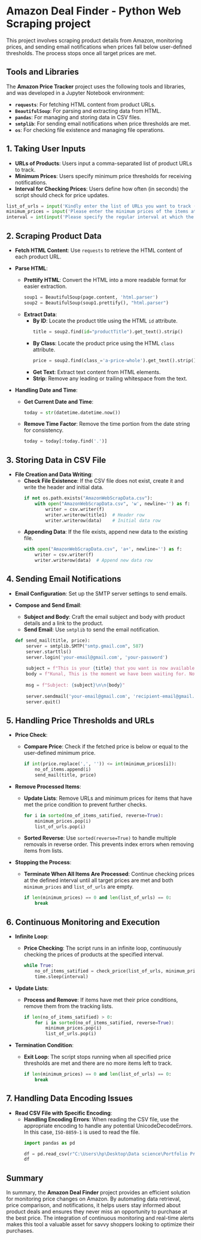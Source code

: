 # Amazon Deal Finder - Python Web Scraping project

This project involves scraping product details from Amazon, monitoring prices, and sending email notifications when prices fall below user-defined thresholds. The process stops once all target prices are met.

## Tools and Libraries

The **Amazon Price Tracker** project uses the following tools and libraries, and was developed in a Jupyter Notebook environment:

- **`requests`**: For fetching HTML content from product URLs.
- **`BeautifulSoup`**: For parsing and extracting data from HTML.
- **`pandas`**: For managing and storing data in CSV files.
- **`smtplib`**: For sending email notifications when price thresholds are met.
- **`os`**: For checking file existence and managing file operations.


## 1. Taking User Inputs

- **URLs of Products**: Users input a comma-separated list of product URLs to track.
- **Minimum Prices**: Users specify minimum price thresholds for receiving notifications.
- **Interval for Checking Prices**: Users define how often (in seconds) the script should check for price updates.

```python
list_of_urls = input('Kindly enter the list of URLs you want to track (comma separated): ').split(',')
minimum_prices = input('Please enter the minimum prices of the items at which you\'d like to receive email notifications (comma separated): ').split(',')
interval = int(input('Please specify the regular interval at which the price should be retrieved and checked (in seconds): '))
```
## 2. Scraping Product Data

- **Fetch HTML Content**: Use `requests` to retrieve the HTML content of each product URL.

- **Parse HTML**:
  - **Prettify HTML**: Convert the HTML into a more readable format for easier extraction.
    ```python
    soup1 = BeautifulSoup(page.content, 'html.parser')
    soup2 = BeautifulSoup(soup1.prettify(), "html.parser")
    ```
  - **Extract Data**:
    - **By ID**: Locate the product title using the HTML `id` attribute.
      ```python
      title = soup2.find(id="productTitle").get_text().strip()
      ```
    - **By Class**: Locate the product price using the HTML `class` attribute.
      ```python
      price = soup2.find(class_='a-price-whole').get_text().strip()
      ```
    - **Get Text**: Extract text content from HTML elements.
    - **Strip**: Remove any leading or trailing whitespace from the text.

- **Handling Date and Time**:
  - **Get Current Date and Time**:
    ```python
    today = str(datetime.datetime.now())
    ```
  - **Remove Time Factor**: Remove the time portion from the date string for consistency.
    ```python
    today = today[:today.find('.')]
    ```

## 3. Storing Data in CSV File

- **File Creation and Data Writing**:
  - **Check File Existence**: If the CSV file does not exist, create it and write the header and initial data.
    ```python
    if not os.path.exists("AmazonWebScrapData.csv"):
        with open("AmazonWebScrapData.csv", 'w', newline='') as f:
            writer = csv.writer(f)
            writer.writerow(title1)  # Header row
            writer.writerow(data)    # Initial data row
    ```
  - **Appending Data**: If the file exists, append new data to the existing file.
    ```python
    with open("AmazonWebScrapData.csv", 'a+', newline='') as f:
        writer = csv.writer(f)
        writer.writerow(data)  # Append new data row
    ```
## 4. Sending Email Notifications

- **Email Configuration**: Set up the SMTP server settings to send emails.

- **Compose and Send Email**:
  - **Subject and Body**: Craft the email subject and body with product details and a link to the product.
  - **Send Email**: Use `smtplib` to send the email notification.

  ```python
  def send_mail(title, price):
      server = smtplib.SMTP("smtp.gmail.com", 587)
      server.starttls()
      server.login('your-email@gmail.com', 'your-password')
      
      subject = f"This is your {title} that you want is now available at Rs {price}. Now is your chance to buy!"
      body = f"Kunal, This is the moment we have been waiting for. Now is your chance to pick up the {title}. Don't mess it up! Link here: [Product Link]"
      
      msg = f"Subject: {subject}\n\n{body}"
      
      server.sendmail('your-email@gmail.com', 'recipient-email@gmail.com', msg)
      server.quit()
## 5. Handling Price Thresholds and URLs

- **Price Check**:
  - **Compare Price**: Check if the fetched price is below or equal to the user-defined minimum price.
    ```python
    if int(price.replace(',', '')) <= int(minimum_prices[i]):
        no_of_items.append(i)
        send_mail(title, price)
    ```

- **Remove Processed Items**:
  - **Update Lists**: Remove URLs and minimum prices for items that have met the price condition to prevent further checks.
    ```python
    for i in sorted(no_of_items_satified, reverse=True):
        minimum_prices.pop(i)
        list_of_urls.pop(i)
    ```
  - **Sorted Reverse**: Use `sorted(reverse=True)` to handle multiple removals in reverse order. This prevents index errors when removing items from lists.

- **Stopping the Process**:
  - **Terminate When All Items Are Processed**: Continue checking prices at the defined interval until all target prices are met and both `minimum_prices` and `list_of_urls` are empty.
    ```python
    if len(minimum_prices) == 0 and len(list_of_urls) == 0:
        break
    ```
## 6. Continuous Monitoring and Execution

- **Infinite Loop**:
  - **Price Checking**: The script runs in an infinite loop, continuously checking the prices of products at the specified interval.
    ```python
    while True:
        no_of_items_satified = check_price(list_of_urls, minimum_prices)
        time.sleep(interval)
    ```

- **Update Lists**:
  - **Process and Remove**: If items have met their price conditions, remove them from the tracking lists.
    ```python
    if len(no_of_items_satified) > 0:
        for i in sorted(no_of_items_satified, reverse=True):
            minimum_prices.pop(i)
            list_of_urls.pop(i)
    ```

- **Termination Condition**:
  - **Exit Loop**: The script stops running when all specified price thresholds are met and there are no more items left to track.
    ```python
    if len(minimum_prices) == 0 and len(list_of_urls) == 0:
        break
    ```
## 7. Handling Data Encoding Issues

- **Read CSV File with Specific Encoding**:
  - **Handling Encoding Errors**: When reading the CSV file, use the appropriate encoding to handle any potential UnicodeDecodeErrors. In this case, `ISO-8859-1` is used to read the file.
    ```python
    import pandas as pd
    
    df = pd.read_csv(r"C:\Users\hp\Desktop\Data science\Portfolio Projects\Amazon Web Scrapping Project Python\AmazonWebScrapData.csv", encoding='ISO-8859-1')
    df
    ```

## Summary

In summary, the **Amazon Deal Finder** project provides an efficient solution for monitoring price changes on Amazon. By automating data retrieval, price comparison, and notifications, it helps users stay informed about product deals and ensures they never miss an opportunity to purchase at the best price. The integration of continuous monitoring and real-time alerts makes this tool a valuable asset for savvy shoppers looking to optimize their purchases.
